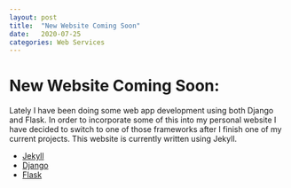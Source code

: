 ```yaml
---
layout: post
title:  "New Website Coming Soon"
date:   2020-07-25 
categories: Web Services
---
```

# New Website Coming Soon:
Lately I have been doing some web app development using both Django and Flask. In order to incorporate some of this into my personal website I have
decided to switch to one of those frameworks after I finish one of my current projects. This website is currently written using Jekyll.

- [Jekyll](https://jekyllrb.com/)
- [Django](https://www.djangoproject.com/)
- [Flask](https://flask.palletsprojects.com/en/1.1.x/)


